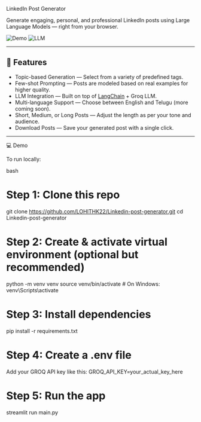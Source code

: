  LinkedIn Post Generator

Generate engaging, personal, and professional LinkedIn posts using Large Language Models — right from your browser.

![Demo](https://img.shields.io/badge/Built%20with-Streamlit-red?style=flat&logo=streamlit)
![LLM](https://img.shields.io/badge/Powered%20by-LangChain-blueviolet?style=flat&logo=OpenAI)

---

## 🚀 Features

- Topic-based Generation — Select from a variety of predefined tags.
- Few-shot Prompting — Posts are modeled based on real examples for higher quality.
- LLM Integration — Built on top of [LangChain](https://www.langchain.com/) + Groq LLM.
- Multi-language Support — Choose between English and Telugu (more coming soon).
- Short, Medium, or Long Posts — Adjust the length as per your tone and audience.
- Download Posts — Save your generated post with a single click.

---

💻 Demo

To run locally:

bash
# Step 1: Clone this repo
git clone https://github.com/LOHITHK22/Linkedin-post-generator.git
cd Linkedin-post-generator

# Step 2: Create & activate virtual environment (optional but recommended)
python -m venv venv
source venv/bin/activate  # On Windows: venv\Scripts\activate

# Step 3: Install dependencies
pip install -r requirements.txt

# Step 4: Create a .env file
Add your GROQ API key like this:
GROQ_API_KEY=your_actual_key_here

# Step 5: Run the app
streamlit run main.py
